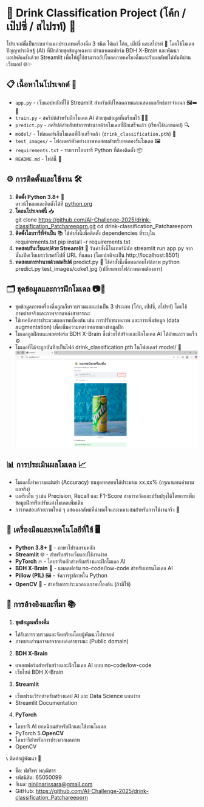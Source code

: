 # 🧃 Drink Classification Project (โค้ก / เป๊ปซี่ / สไปรท์) 🍹
โปรเจกต์นี้เป็นระบบจำแนกประเภทเครื่องดื่ม 3 ชนิด ได้แก่ โค้ก, เป๊ปซี่ และสไปรท์ 🥤 โดยใช้โมเดลปัญญาประดิษฐ์ (AI) ที่ฝึกด้วยชุดข้อมูลเฉพาะ ผ่านแพลตฟอร์ม BDH X-Brain และพัฒนาแอปพลิเคชันด้วย Streamlit เพื่อให้ผู้ใช้สามารถอัปโหลดภาพเครื่องดื่มและรับผลลัพธ์ได้ทันทีผ่านเว็บแอป 🌐✨

## 📋 เนื้อหาในโปรเจกต์ 📁
- `app.py` - เว็บแอปหลักที่ใช้ Streamlit สำหรับอัปโหลดภาพและแสดงผลลัพธ์การจำแนก 🖼️➡️🤖
- `train.py` - สคริปต์สำหรับฝึกโมเดล AI ด้วยชุดข้อมูลที่เตรียมไว้ 🏋️‍♂️
- `predict.py` - สคริปต์สำหรับทำการทำนายด้วยโมเดลที่ฝึกเสร็จแล้ว (เรียกใช้นอกแอป) 🔍
- `model/` - โฟลเดอร์เก็บโมเดลที่ฝึกเสร็จแล้ว (`drink_classification.pth`) 📂
- `test_images/` - โฟลเดอร์ตัวอย่างภาพทดสอบสำหรับทดลองรันโมเดล 🖼️
- `requirements.txt` - รายการไลบรารี Python ที่ต้องติดตั้ง 📦
- `README.md` - ไฟล์นี้ 📄

## ⚙️ การติดตั้งและใช้งาน 🛠️
1. **ติดตั้ง Python 3.8+** 🐍  
   ดาวน์โหลดและติดตั้งได้ที่ [python.org](https://www.python.org/downloads/)
2. **โคลนโปรเจกต์นี้** 📥  
   git clone https://github.com/AI-Challenge-2025/drink-classification_Patchareeporn.git
   cd drink-classification_Patchareeporn
3. **ติดตั้งไลบรารีที่จำเป็น** 📚
ใช้คำสั่งนี้เพื่อติดตั้ง dependencies ที่ระบุใน requirements.txt
    pip install -r requirements.txt
4. **ทดสอบรันเว็บแอปด้วย Streamlit** 🚀
รันคำสั่งนี้ในเทอร์มินัล
    streamlit run app.py
จากนั้นเปิดเว็บเบราว์เซอร์ไปที่ URL ที่แสดง (โดยปกติจะเป็น http://localhost:8501)
5. **ทดสอบการทำนายด้วยสคริปต์** predict.py 🧪
ใช้คำสั่งนี้เพื่อทดสอบไฟล์ภาพ
    python predict.py test_images/coke1.jpg
(เปลี่ยนพาธไฟล์ภาพตามต้องการ)

## 🗂️ ชุดข้อมูลและการฝึกโมเดล 📷🤖
- ชุดข้อมูลภาพเครื่องดื่มถูกเก็บรวบรวมและแบ่งเป็น 3 ประเภท (โค้ก, เป๊ปซี่, สไปรท์) โดยใช้ภาพถ่ายจริงและภาพจากแหล่งสาธารณะ
- ใช้เทคนิคการประมวลผลภาพเบื้องต้น เช่น การปรับขนาดภาพ และการเพิ่มข้อมูล (data augmentation) เพื่อเพิ่มความหลากหลายของข้อมูลฝึก
- โมเดลถูกฝึกบนแพลตฟอร์ม BDH X-Brain ซึ่งช่วยให้สร้างและฝึกโมเดล AI ได้ง่ายและรวดเร็ว ⚙️
- โมเดลที่ได้จะถูกบันทึกเป็นไฟล์ drink_classification.pth ในโฟลเดอร์ model/ 💾
![alt text](image.png)

## 📊 การประเมินผลโมเดล 📈
- โมเดลนี้ทำความแม่นยำ (Accuracy) บนชุดทดสอบได้ประมาณ xx.xx% (กรุณาแทนค่าตามผลจริง)
- เมตริกอื่น ๆ เช่น Precision, Recall และ F1-Score สามารถวัดและปรับปรุงได้โดยการเพิ่มข้อมูลฝึกหรือปรับแต่งโมเดลเพิ่มเติม
- การทดสอบด้วยภาพใหม่ ๆ แสดงผลลัพธ์ที่น่าพอใจและเหมาะสมสำหรับการใช้งานจริง 🎉

## 🧰 เครื่องมือและเทคโนโลยีที่ใช้ 🖥️
- **Python 3.8+** 🐍 - ภาษาโปรแกรมหลัก
- **Streamlit** 🌐 - สำหรับสร้างเว็บแอปใช้งานง่าย
- **PyTorch** 🔥 - ไลบรารีหลักสำหรับสร้างและฝึกโมเดล AI
- **BDH X-Brain** 🤖 - แพลตฟอร์ม no-code/low-code สำหรับเทรนโมเดล AI
- **Pillow (PIL)** 🖼️ - จัดการรูปภาพใน Python
- **OpenCV** 📸 - สำหรับการประมวลผลภาพเบื้องต้น (ถ้ามีใช้)

## 🤝 การอ้างอิงและที่มา 📚
1. **ชุดข้อมูลเครื่องดื่ม**
- ได้รับการรวบรวมและจัดเตรียมโดยผู้พัฒนาโปรเจกต์
- ภาพบางส่วนอาจมาจากแหล่งสาธารณะ (Public domain)
2. **BDH X-Brain**
- แพลตฟอร์มสำหรับสร้างและฝึกโมเดล AI แบบ no-code/low-code
- เว็บไซต์ BDH X-Brain
3. **Streamlit**
- เว็บเฟรมเวิร์กสำหรับสร้างแอป AI และ Data Science แบบง่าย
- Streamlit Documentation
4. **PyTorch**
- ไลบรารี AI ยอดนิยมสำหรับฝึกและใช้งานโมเดล
- PyTorch
5.**OpenCV**
- ไลบรารีสำหรับการประมวลผลภาพ
- OpenCV

📞 ติดต่อผู้พัฒนา 💌
- ชื่อ: พัชรีพร พฤฒิสาร
- รหัสนิสิต: 65050099
- อีเมล: ninilnarissara@gmail.com
- GitHub: https://github.com/AI-Challenge-2025/drink-classification_Patchareeporn
